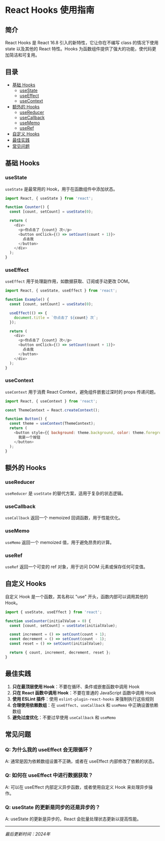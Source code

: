 # React Hooks 使用指南

## 简介

React Hooks 是 React 16.8 引入的新特性，它让你在不编写 class 的情况下使用 state 以及其他的 React 特性。Hooks 为函数组件提供了强大的功能，使代码更加简洁和可复用。

## 目录

- [基础 Hooks](#基础-hooks)
  - [useState](#usestate)
  - [useEffect](#useeffect)
  - [useContext](#usecontext)
- [额外的 Hooks](#额外的-hooks)
  - [useReducer](#usereducer)
  - [useCallback](#usecallback)
  - [useMemo](#usememo)
  - [useRef](#useref)
- [自定义 Hooks](#自定义-hooks)
- [最佳实践](#最佳实践)
- [常见问题](#常见问题)

## 基础 Hooks

### useState

`useState` 是最常用的 Hook，用于在函数组件中添加状态。

```javascript
import React, { useState } from 'react';

function Counter() {
  const [count, setCount] = useState(0);

  return (
    <div>
      <p>你点击了 {count} 次</p>
      <button onClick={() => setCount(count + 1)}>
        点击我
      </button>
    </div>
  );
}
```

### useEffect

`useEffect` 用于处理副作用，如数据获取、订阅或手动更改 DOM。

```javascript
import React, { useState, useEffect } from 'react';

function Example() {
  const [count, setCount] = useState(0);

  useEffect(() => {
    document.title = `你点击了 ${count} 次`;
  });

  return (
    <div>
      <p>你点击了 {count} 次</p>
      <button onClick={() => setCount(count + 1)}>
        点击我
      </button>
    </div>
  );
}
```

### useContext

`useContext` 用于消费 React Context，避免组件嵌套过深时的 props 传递问题。

```javascript
import React, { useContext } from 'react';

const ThemeContext = React.createContext();

function Button() {
  const theme = useContext(ThemeContext);
  return (
    <button style={{ background: theme.background, color: theme.foreground }}>
      我是一个按钮
    </button>
  );
}
```

## 额外的 Hooks

### useReducer

`useReducer` 是 `useState` 的替代方案，适用于复杂的状态逻辑。

### useCallback

`useCallback` 返回一个 memoized 回调函数，用于性能优化。

### useMemo

`useMemo` 返回一个 memoized 值，用于避免昂贵的计算。

### useRef

`useRef` 返回一个可变的 ref 对象，用于访问 DOM 元素或保存任何可变值。

## 自定义 Hooks

自定义 Hook 是一个函数，其名称以 "use" 开头，函数内部可以调用其他的 Hook。

```javascript
import { useState, useEffect } from 'react';

function useCounter(initialValue = 0) {
  const [count, setCount] = useState(initialValue);

  const increment = () => setCount(count + 1);
  const decrement = () => setCount(count - 1);
  const reset = () => setCount(initialValue);

  return { count, increment, decrement, reset };
}
```

## 最佳实践

1. **只在最顶层使用 Hook**：不要在循环、条件或嵌套函数中调用 Hook
2. **只在 React 函数中调用 Hook**：不要在普通的 JavaScript 函数中调用 Hook
3. **使用 ESLint 插件**：使用 `eslint-plugin-react-hooks` 来强制执行这些规则
4. **合理使用依赖数组**：在 `useEffect`、`useCallback` 和 `useMemo` 中正确设置依赖数组
5. **避免过度优化**：不要过早使用 `useCallback` 和 `useMemo`

## 常见问题

### Q: 为什么我的 useEffect 会无限循环？
A: 通常是因为依赖数组设置不正确，或者在 useEffect 内部修改了依赖的状态。

### Q: 如何在 useEffect 中进行数据获取？
A: 可以在 useEffect 内部定义异步函数，或者使用自定义 Hook 来处理异步操作。

### Q: useState 的更新是同步的还是异步的？
A: useState 的更新是异步的，React 会批量处理状态更新以提高性能。

---

*最后更新时间：2024年*